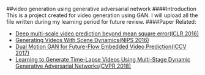 ##video generation using generative adversarial network
####Introduction
This is a project created for video generation using GAN. I will upload all the 
file written during my learning period for future review.
####Paper Related:
- [Deep multi-scale video prediction beyond mean square error(ICLR 2016)](https://arxiv.org/pdf/1511.05440v6.pdf)
- [Generating Videos With Scene Dynamics(NIPS 2016)](https://arxiv.org/pdf/1609.02612.pdf)
- [Dual Motion GAN for Future-Flow Embedded Video Prediction(ICCV 2017)](https://arxiv.org/pdf/1708.00284.pdf)
- [Learning to Generate Time-Lapse Videos Using Multi-Stage Dynamic Generative Adversarial Networks(CVPR 2018)](https://arxiv.org/pdf/1709.07592.pdf)

